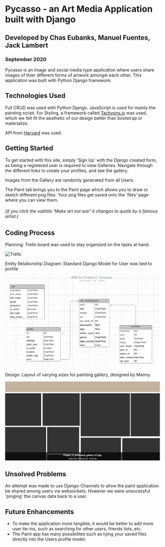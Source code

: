 # Pycasso - an Art Media Application built with Django

## Developed by Chas Eubanks, Manuel Fuentes, Jack Lambert

### September 2020

Pycasso is an image and social media type application where users share images of thier different forms of artwork amongst each other. This application was built with Python Django framework.

## Technologies Used

Full CRUD was used wtih Python Django. JavaScript is used for mainly the painting script. For Styling, a framework called [Tachyons.io](https://tachyons.io/) was used, which we felt fit the aesthetic of our design better than bootstrap or materialize.

API from [Harvard](https://github.com/harvardartmuseums/api-docs) was used.

## Getting Started

To get started with this site, simply 'Sign Up' with the Django created form, as being a registered user is required to view Galleries. Navigate through the different links to create your profiles, and see the gallery.

Images from the Gallery are randomly generated from all Users.

The Paint tab brings you to the Paint page which allows you to draw or sketch different png files. Your png files get saved onto the 'files' page where you can view them.

###### (if you click the subtitle 'Make art not war' it changes to quote by a famous artist.)

## Coding Process

Planning: Trello board was used to stay organized on the tasks at hand.

![Trello](main_app/static/images/trello.png)

Entity Relationship Diagram: Standard Django Model for User was tied to profile

![ERD](main_app/static/images/erd.png)

Design: Layout of varying sizes for painting gallery, designed by Manny

![Lucid Chart](main_app/static/images/lucid_chart.png)

## Unsolved Problems

An attempt was made to use Django-Channels to allow the paint application be shared among users via websockets. However we were unsucessful 'pinging' the canvas data back to a user.

## Future Enhancements

- To make the application more tangible, it would be better to add more user tie-ins, such as searching for other users, friends lists, etc.
- The Paint app has many possibilites such as tying your saved files directly into the Users profile model.
